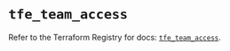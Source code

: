 # `tfe_team_access`

Refer to the Terraform Registry for docs: [`tfe_team_access`](https://registry.terraform.io/providers/hashicorp/tfe/0.63.0/docs/resources/team_access).
